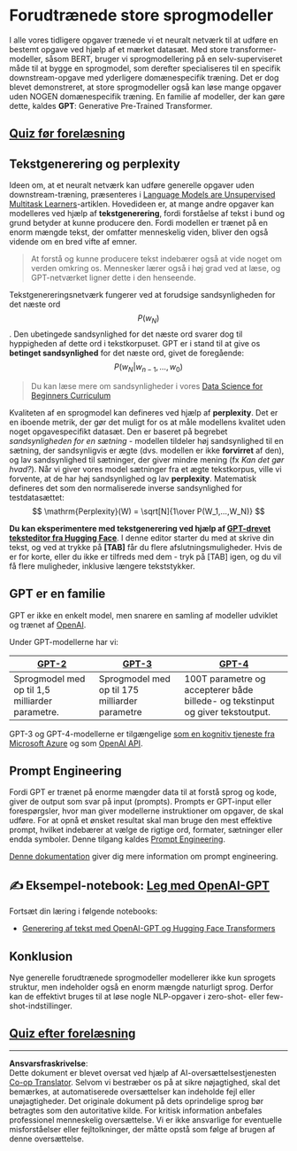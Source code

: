 <!--
CO_OP_TRANSLATOR_METADATA:
{
  "original_hash": "2efbb183384a50f0fc0cde02534d912f",
  "translation_date": "2025-08-28T15:56:22+00:00",
  "source_file": "lessons/5-NLP/20-LangModels/README.md",
  "language_code": "da"
}
-->
# Forudtrænede store sprogmodeller

I alle vores tidligere opgaver trænede vi et neuralt netværk til at udføre en bestemt opgave ved hjælp af et mærket datasæt. Med store transformer-modeller, såsom BERT, bruger vi sprogmodellering på en selv-superviseret måde til at bygge en sprogmodel, som derefter specialiseres til en specifik downstream-opgave med yderligere domænespecifik træning. Det er dog blevet demonstreret, at store sprogmodeller også kan løse mange opgaver uden NOGEN domænespecifik træning. En familie af modeller, der kan gøre dette, kaldes **GPT**: Generative Pre-Trained Transformer.

## [Quiz før forelæsning](https://ff-quizzes.netlify.app/en/ai/quiz/39)

## Tekstgenerering og perplexity

Ideen om, at et neuralt netværk kan udføre generelle opgaver uden downstream-træning, præsenteres i [Language Models are Unsupervised Multitask Learners](https://cdn.openai.com/better-language-models/language_models_are_unsupervised_multitask_learners.pdf)-artiklen. Hovedideen er, at mange andre opgaver kan modelleres ved hjælp af **tekstgenerering**, fordi forståelse af tekst i bund og grund betyder at kunne producere den. Fordi modellen er trænet på en enorm mængde tekst, der omfatter menneskelig viden, bliver den også vidende om en bred vifte af emner.

> At forstå og kunne producere tekst indebærer også at vide noget om verden omkring os. Mennesker lærer også i høj grad ved at læse, og GPT-netværket ligner dette i den henseende.

Tekstgenereringsnetværk fungerer ved at forudsige sandsynligheden for det næste ord $$P(w_N)$$. Den ubetingede sandsynlighed for det næste ord svarer dog til hyppigheden af dette ord i tekstkorpuset. GPT er i stand til at give os **betinget sandsynlighed** for det næste ord, givet de foregående: $$P(w_N | w_{n-1}, ..., w_0)$$

> Du kan læse mere om sandsynligheder i vores [Data Science for Beginners Curriculum](https://github.com/microsoft/Data-Science-For-Beginners/tree/main/1-Introduction/04-stats-and-probability)

Kvaliteten af en sprogmodel kan defineres ved hjælp af **perplexity**. Det er en iboende metrik, der gør det muligt for os at måle modellens kvalitet uden noget opgavespecifikt datasæt. Den er baseret på begrebet *sandsynligheden for en sætning* - modellen tildeler høj sandsynlighed til en sætning, der sandsynligvis er ægte (dvs. modellen er ikke **forvirret** af den), og lav sandsynlighed til sætninger, der giver mindre mening (fx *Kan det gør hvad?*). Når vi giver vores model sætninger fra et ægte tekstkorpus, ville vi forvente, at de har høj sandsynlighed og lav **perplexity**. Matematisk defineres det som den normaliserede inverse sandsynlighed for testdatasættet:
$$
\mathrm{Perplexity}(W) = \sqrt[N]{1\over P(W_1,...,W_N)}
$$ 

**Du kan eksperimentere med tekstgenerering ved hjælp af [GPT-drevet teksteditor fra Hugging Face](https://transformer.huggingface.co/doc/gpt2-large)**. I denne editor starter du med at skrive din tekst, og ved at trykke på **[TAB]** får du flere afslutningsmuligheder. Hvis de er for korte, eller du ikke er tilfreds med dem - tryk på [TAB] igen, og du vil få flere muligheder, inklusive længere tekststykker.

## GPT er en familie

GPT er ikke en enkelt model, men snarere en samling af modeller udviklet og trænet af [OpenAI](https://openai.com). 

Under GPT-modellerne har vi:

| [GPT-2](https://huggingface.co/docs/transformers/model_doc/gpt2#openai-gpt2) | [GPT-3](https://openai.com/research/language-models-are-few-shot-learners) | [GPT-4](https://openai.com/gpt-4) |
| -- | -- | -- |
| Sprogmodel med op til 1,5 milliarder parametre. | Sprogmodel med op til 175 milliarder parametre | 100T parametre og accepterer både billede- og tekstinput og giver tekstoutput. |

GPT-3 og GPT-4-modellerne er tilgængelige [som en kognitiv tjeneste fra Microsoft Azure](https://azure.microsoft.com/en-us/services/cognitive-services/openai-service/#overview?WT.mc_id=academic-77998-cacaste) og som [OpenAI API](https://openai.com/api/).

## Prompt Engineering

Fordi GPT er trænet på enorme mængder data til at forstå sprog og kode, giver de output som svar på input (prompts). Prompts er GPT-input eller forespørgsler, hvor man giver modellerne instruktioner om opgaver, de skal udføre. For at opnå et ønsket resultat skal man bruge den mest effektive prompt, hvilket indebærer at vælge de rigtige ord, formater, sætninger eller endda symboler. Denne tilgang kaldes [Prompt Engineering](https://learn.microsoft.com/en-us/shows/ai-show/the-basics-of-prompt-engineering-with-azure-openai-service?WT.mc_id=academic-77998-bethanycheum).

[Denne dokumentation](https://learn.microsoft.com/en-us/semantic-kernel/prompt-engineering/?WT.mc_id=academic-77998-bethanycheum) giver dig mere information om prompt engineering.

## ✍️ Eksempel-notebook: [Leg med OpenAI-GPT](GPT-PyTorch.ipynb)

Fortsæt din læring i følgende notebooks:

* [Generering af tekst med OpenAI-GPT og Hugging Face Transformers](GPT-PyTorch.ipynb)

## Konklusion

Nye generelle forudtrænede sprogmodeller modellerer ikke kun sprogets struktur, men indeholder også en enorm mængde naturligt sprog. Derfor kan de effektivt bruges til at løse nogle NLP-opgaver i zero-shot- eller few-shot-indstillinger.

## [Quiz efter forelæsning](https://ff-quizzes.netlify.app/en/ai/quiz/40)

---

**Ansvarsfraskrivelse**:  
Dette dokument er blevet oversat ved hjælp af AI-oversættelsestjenesten [Co-op Translator](https://github.com/Azure/co-op-translator). Selvom vi bestræber os på at sikre nøjagtighed, skal det bemærkes, at automatiserede oversættelser kan indeholde fejl eller unøjagtigheder. Det originale dokument på dets oprindelige sprog bør betragtes som den autoritative kilde. For kritisk information anbefales professionel menneskelig oversættelse. Vi er ikke ansvarlige for eventuelle misforståelser eller fejltolkninger, der måtte opstå som følge af brugen af denne oversættelse.